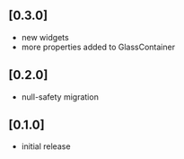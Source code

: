 ## [0.3.0] 

* new widgets
* more properties added to GlassContainer

## [0.2.0] 

* null-safety migration

## [0.1.0] 

* initial release